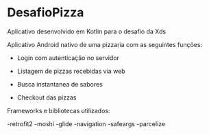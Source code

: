# DesafioPizza

Aplicativo desenvolvido em Kotlin para o desafio da Xds

Aplicativo Android nativo de uma pizzaria com as seguintes funções:

- Login com autenticação no servidor

- Listagem de pizzas recebidas via web

- Busca instantanea de sabores

- Checkout das pizzas

Frameworks e bibliotecas utilizados:

-retrofit2
-moshi
-glide
-navigation
-safeargs
-parcelize


